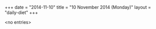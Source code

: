 +++
date = "2014-11-10"
title = "10 November 2014 (Monday)"
layout = "daily-diet"
+++


\<no entries\>
